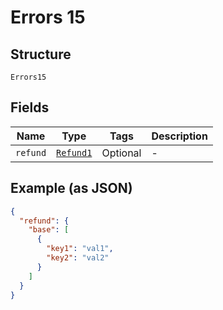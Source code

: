 
# Errors 15

## Structure

`Errors15`

## Fields

| Name | Type | Tags | Description |
|  --- | --- | --- | --- |
| `refund` | [`Refund1`](../../doc/models/refund-1.md) | Optional | - |

## Example (as JSON)

```json
{
  "refund": {
    "base": [
      {
        "key1": "val1",
        "key2": "val2"
      }
    ]
  }
}
```


